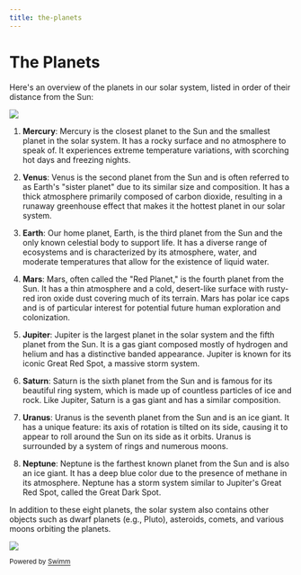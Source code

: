 ```yaml
---
title: the-planets
---
```

# The Planets

Here's an overview of the planets in our solar system, listed in order of their distance from the Sun:

![](Planet-Names.jpg)

1. **Mercury**: Mercury is the closest planet to the Sun and the smallest planet in the solar system. It has a rocky surface and no atmosphere to speak of. It experiences extreme temperature variations, with scorching hot days and freezing nights.

2. **Venus**: Venus is the second planet from the Sun and is often referred to as Earth's "sister planet" due to its similar size and composition. It has a thick atmosphere primarily composed of carbon dioxide, resulting in a runaway greenhouse effect that makes it the hottest planet in our solar system.

3. **Earth**: Our home planet, Earth, is the third planet from the Sun and the only known celestial body to support life. It has a diverse range of ecosystems and is characterized by its atmosphere, water, and moderate temperatures that allow for the existence of liquid water.

4. **Mars**: Mars, often called the "Red Planet," is the fourth planet from the Sun. It has a thin atmosphere and a cold, desert-like surface with rusty-red iron oxide dust covering much of its terrain. Mars has polar ice caps and is of particular interest for potential future human exploration and colonization.

5. **Jupiter**: Jupiter is the largest planet in the solar system and the fifth planet from the Sun. It is a gas giant composed mostly of hydrogen and helium and has a distinctive banded appearance. Jupiter is known for its iconic Great Red Spot, a massive storm system.

6. **Saturn**: Saturn is the sixth planet from the Sun and is famous for its beautiful ring system, which is made up of countless particles of ice and rock. Like Jupiter, Saturn is a gas giant and has a similar composition.

7. **Uranus**: Uranus is the seventh planet from the Sun and is an ice giant. It has a unique feature: its axis of rotation is tilted on its side, causing it to appear to roll around the Sun on its side as it orbits. Uranus is surrounded by a system of rings and numerous moons.

8. **Neptune**: Neptune is the farthest known planet from the Sun and is also an ice giant. It has a deep blue color due to the presence of methane in its atmosphere. Neptune has a storm system similar to Jupiter's Great Red Spot, called the Great Dark Spot.

In addition to these eight planets, the solar system also contains other objects such as dwarf planets (e.g., Pluto), asteroids, comets, and various moons orbiting the planets.

![](https://parade.com/.image/t_share/MTkwNTgxNDY5Mzk2NjczNjYx/earth-facts-jpg.jpg)

<SwmMeta><sup>Powered by [Swimm](http://localhost:5000/)</sup></SwmMeta>
